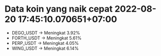 # Data koin yang naik cepat 2022-08-20 17:45:10.070651+07:00

* DEGO_USDT -> Meningkat 3.92%
* FORTH_USDT -> Meningkat 5.61%
* PERP_USDT -> Meningkat 4.05%
* WING_USDT -> Meningkat 6.14%
